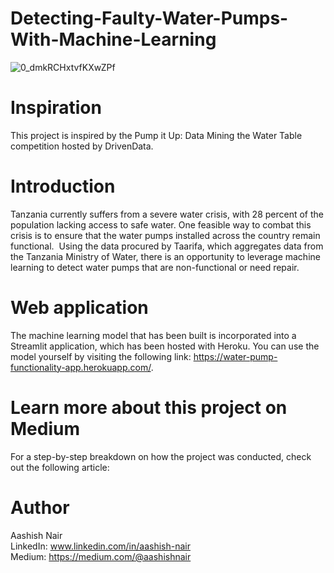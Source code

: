# Detecting-Faulty-Water-Pumps-With-Machine-Learning

![0_dmkRCHxtvfKXwZPf](https://github.com/anair123/Detecting-Faulty-Water-Pumps-With-Machine-Learning/assets/47230033/035aff18-3de3-49f1-aade-36dbbced66e2)

# Inspiration
This project is inspired by the Pump it Up: Data Mining the Water Table competition hosted by DrivenData. 

# Introduction

Tanzania currently suffers from a severe water crisis, with 28 percent of the population lacking access to safe water. One feasible way to combat this crisis is to ensure that the water pumps installed across the country remain functional. 
Using the data procured by Taarifa, which aggregates data from the Tanzania Ministry of Water, there is an opportunity to leverage machine learning to detect water pumps that are non-functional or need repair.

# Web application
The machine learning model that has been built is incorporated into a Streamlit application, which has been hosted with Heroku. You can use the model yourself by visiting the following link: https://water-pump-functionality-app.herokuapp.com/. 

# Learn more about this project on Medium
For a step-by-step breakdown on how the project was conducted, check out the following article: 

# Author
Aashish Nair  
LinkedIn: www.linkedin.com/in/aashish-nair  
Medium: https://medium.com/@aashishnair
